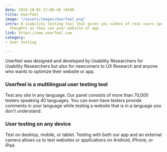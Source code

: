 ```yaml
---
date: 2019-10-01 17:06:48 +0100
title: Userfeel
image: "/assets/images/Userfeel.png"
intro: A usability testing tool that gives you videos of real users speaking their
  thoughts as they use your website or app.
link: https://www.userfeel.com
category:
- User testing

---
```

Userfeel was designed and developed by Usability Researchers for Usability Researchers but also for newcomers to UX Research and anyone who wants to optimize their website or app.

### Userfeel is a multilingual user testing tool

Test any site in any language. Our panel consists of more than 70,000 testers speaking 40 languages. You can even have testers provide comments in your language while testing a website that is in a language you don't understand.

### User testing on any device

Test on desktop, mobile, or tablet. Testing with both our app and an external camera allows us to test websites or applications on Android, iPhone, or iPad.